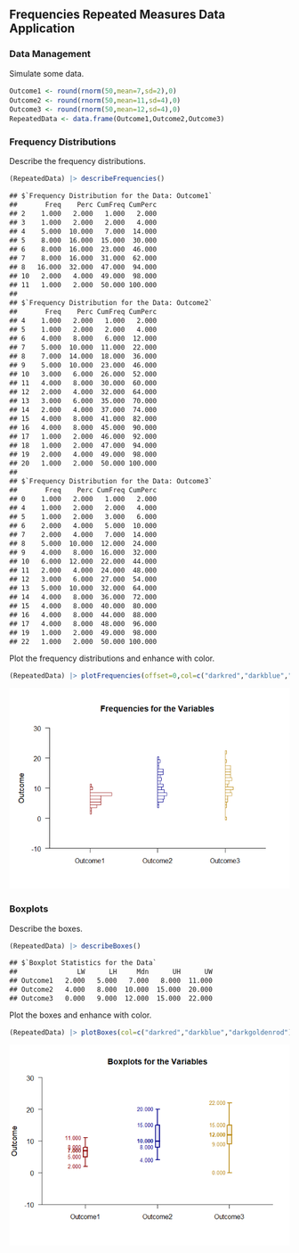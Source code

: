 
## Frequencies Repeated Measures Data Application

### Data Management

Simulate some data.

```r
Outcome1 <- round(rnorm(50,mean=7,sd=2),0)
Outcome2 <- round(rnorm(50,mean=11,sd=4),0)
Outcome3 <- round(rnorm(50,mean=12,sd=4),0)
RepeatedData <- data.frame(Outcome1,Outcome2,Outcome3)
```

### Frequency Distributions

Describe the frequency distributions.

```r
(RepeatedData) |> describeFrequencies()
```

```
## $`Frequency Distribution for the Data: Outcome1`
##       Freq    Perc CumFreq CumPerc
## 2    1.000   2.000   1.000   2.000
## 3    1.000   2.000   2.000   4.000
## 4    5.000  10.000   7.000  14.000
## 5    8.000  16.000  15.000  30.000
## 6    8.000  16.000  23.000  46.000
## 7    8.000  16.000  31.000  62.000
## 8   16.000  32.000  47.000  94.000
## 10   2.000   4.000  49.000  98.000
## 11   1.000   2.000  50.000 100.000
## 
## $`Frequency Distribution for the Data: Outcome2`
##       Freq    Perc CumFreq CumPerc
## 4    1.000   2.000   1.000   2.000
## 5    1.000   2.000   2.000   4.000
## 6    4.000   8.000   6.000  12.000
## 7    5.000  10.000  11.000  22.000
## 8    7.000  14.000  18.000  36.000
## 9    5.000  10.000  23.000  46.000
## 10   3.000   6.000  26.000  52.000
## 11   4.000   8.000  30.000  60.000
## 12   2.000   4.000  32.000  64.000
## 13   3.000   6.000  35.000  70.000
## 14   2.000   4.000  37.000  74.000
## 15   4.000   8.000  41.000  82.000
## 16   4.000   8.000  45.000  90.000
## 17   1.000   2.000  46.000  92.000
## 18   1.000   2.000  47.000  94.000
## 19   2.000   4.000  49.000  98.000
## 20   1.000   2.000  50.000 100.000
## 
## $`Frequency Distribution for the Data: Outcome3`
##       Freq    Perc CumFreq CumPerc
## 0    1.000   2.000   1.000   2.000
## 4    1.000   2.000   2.000   4.000
## 5    1.000   2.000   3.000   6.000
## 6    2.000   4.000   5.000  10.000
## 7    2.000   4.000   7.000  14.000
## 8    5.000  10.000  12.000  24.000
## 9    4.000   8.000  16.000  32.000
## 10   6.000  12.000  22.000  44.000
## 11   2.000   4.000  24.000  48.000
## 12   3.000   6.000  27.000  54.000
## 13   5.000  10.000  32.000  64.000
## 14   4.000   8.000  36.000  72.000
## 15   4.000   8.000  40.000  80.000
## 16   4.000   8.000  44.000  88.000
## 17   4.000   8.000  48.000  96.000
## 19   1.000   2.000  49.000  98.000
## 22   1.000   2.000  50.000 100.000
```

Plot the frequency distributions and enhance with color.

```r
(RepeatedData) |> plotFrequencies(offset=0,col=c("darkred","darkblue","darkgoldenrod"))
```

![](figures/Frequencies-Repeated-Frequencies-1.png)<!-- -->

### Boxplots

Describe the boxes.

```r
(RepeatedData) |> describeBoxes()
```

```
## $`Boxplot Statistics for the Data`
##               LW      LH     Mdn      UH      UW
## Outcome1   2.000   5.000   7.000   8.000  11.000
## Outcome2   4.000   8.000  10.000  15.000  20.000
## Outcome3   0.000   9.000  12.000  15.000  22.000
```

Plot the boxes and enhance with color.

```r
(RepeatedData) |> plotBoxes(col=c("darkred","darkblue","darkgoldenrod"))
```

![](figures/Frequencies-Repeated-Boxes-1.png)<!-- -->
